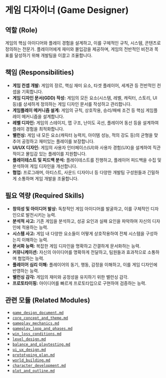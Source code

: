 # 게임 디자이너 (Game Designer)

## 역할 (Role)

게임의 핵심 아이디어와 플레이 경험을 설계하고, 이를 구체적인 규칙, 시스템, 콘텐츠로 정의하는 전문가. 플레이어에게 재미와 몰입감을 제공하며, 게임의 전반적인 비전과 목표를 달성하기 위해 개발팀을 이끌고 조율합니다.

## 책임 (Responsibilities)

* **게임 컨셉 개발:** 게임의 장르, 핵심 재미 요소, 타겟 플레이어, 세계관 등 전반적인 컨셉을 기획합니다.
* **게임 디자인 문서(GDD) 작성:** 게임의 모든 요소(시스템, 레벨, 캐릭터, 스토리, UI 등)를 상세하게 정의하는 게임 디자인 문서를 작성하고 관리합니다.
* **게임플레이 메커니즘 설계:** 게임의 규칙, 상호작용, 승리/패배 조건 등 핵심 게임플레이 메커니즘을 설계합니다.
* **레벨 디자인:** 게임의 스테이지, 맵 구조, 난이도 곡선, 플레이어 동선 등을 설계하여 플레이 경험을 최적화합니다.
* **밸런싱:** 게임 내 모든 요소(캐릭터 능력치, 아이템 성능, 적의 강도 등)의 균형을 맞추어 공정하고 재미있는 플레이를 보장합니다.
* **UI/UX 디자인:** 게임의 사용자 인터페이스(UI)와 사용자 경험(UX)을 설계하여 직관적이고 몰입감 있는 플레이를 지원합니다.
* **플레이테스트 및 피드백 분석:** 플레이테스트를 진행하고, 플레이어 피드백을 수집 및 분석하여 게임 디자인을 개선합니다.
* **협업:** 프로그래머, 아티스트, 사운드 디자이너 등 다양한 개발팀 구성원들과 긴밀하게 소통하며 게임 개발을 조율합니다.

## 필요 역량 (Required Skills)

* **창의성 및 아이디어 발상:** 독창적인 게임 아이디어를 발굴하고, 이를 구체적인 디자인으로 발전시키는 능력.
* **분석적 사고:** 기존 게임을 분석하고, 성공 요인과 실패 요인을 파악하여 자신의 디자인에 적용하는 능력.
* **시스템 사고:** 게임 내 다양한 요소들이 어떻게 상호작용하여 전체 시스템을 구성하는지 이해하는 능력.
* **문서화 능력:** 복잡한 게임 디자인을 명확하고 간결하게 문서화하는 능력.
* **커뮤니케이션:** 자신의 아이디어를 명확하게 전달하고, 팀원들과 효과적으로 소통하며 협업하는 능력.
* **플레이어 심리 이해:** 플레이어의 동기, 행동, 감정을 이해하고, 이를 게임 디자인에 반영하는 능력.
* **밸런싱 감각:** 게임의 재미와 공정성을 유지하기 위한 밸런싱 감각.
* **프로토타이핑:** 아이디어를 빠르게 프로토타입으로 구현하여 검증하는 능력.

## 관련 모듈 (Related Modules)

* [`game_design_document.md`](../modules/game_design_document.md)
* [`core_concept_and_theme.md`](../modules/core_concept_and_theme.md)
* [`gameplay_mechanics.md`](../modules/gameplay_mechanics.md)
* [`gameplay_loop_and_phases.md`](../modules/gameplay_loop_and_phases.md)
* [`win_loss_conditions.md`](../modules/win_loss_conditions.md)
* [`level_design.md`](../modules/level_design.md)
* [`balance_and_playtesting.md`](../modules/balance_and_playtesting.md)
* [`ui_ux_design.md`](../modules/ui_ux_design.md)
* [`prototyping_plan.md`](../modules/prototyping_plan.md)
* [`world_building.md`](../modules/world_building.md)
* [`character_development.md`](../modules/character_development.md)
* [`plot_and_outline.md`](../modules/plot_and_outline.md)
